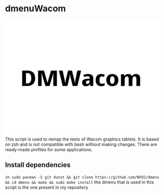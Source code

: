 # dmenuWacom
<img src="dmenuWacom.png">
This script is used to remap the texts of Wacom graphics tablets. It is based on zsh and is not compatible with bash without making changes.
There are ready-made profiles for some applications.

## Install dependencies

`` sh
sudo pacman -S git dunst && git clone https://github.com/NF02/dmenu && cd dmenu && make && sudo make install
``
the dmenu that is used in this script is the one present in my repository
